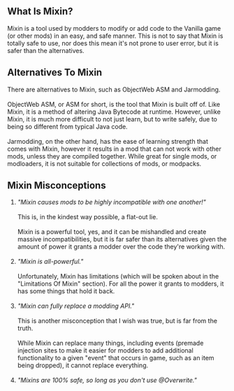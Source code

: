 ## What Is Mixin?
Mixin is a tool used by modders to modify or add code to the Vanilla game (or other mods) in an easy, and safe manner. This is not to say that Mixin is totally safe to use, nor does this mean it's not prone to user error, but it is safer than the alternatives.

## Alternatives To Mixin
There are alternatives to Mixin, such as ObjectWeb ASM and Jarmodding.
<br><br>
ObjectWeb ASM, or ASM for short, is the tool that Mixin is built off of. Like Mixin, it is a method of altering Java Bytecode at runtime. However, unlike Mixin, it is much more difficult to not just learn, but to write safely, due to being so different from typical Java code.
<br><br>
Jarmodding, on the other hand, has the ease of learning strength that comes with Mixin, however it results in a mod that can not work with other mods, unless they are compiled together. While great for single mods, or modloaders, it is not suitable for collections of mods, or modpacks.

## Mixin Misconceptions
1. _"Mixin causes mods to be highly incompatible with one another!"_
   <br><br>
   This is, in the kindest way possible, a flat-out lie.
   <br><br>
   Mixin is a powerful tool, yes, and it can be mishandled and create massive incompatibilities, but it is far safer than its alternatives given the amount of power it grants a modder over the code they're working with.
   <br><br>
2. _"Mixin is all-powerful."_
   <br><br>
   Unfortunately, Mixin has limitations (which will be spoken about in the "Limitations Of Mixin" section). For all the power it grants to modders, it has some things that hold it back.
   <br><br>
3. _"Mixin can fully replace a modding API."_
   <br><br>
   This is another misconception that I wish was true, but is far from the truth.
   <br><br>
   While Mixin can replace many things, including events (premade injection sites to make it easier for modders to add additional functionality to a given "event" that occurs in game, such as an item being dropped), it cannot replace everything.
   <br><br>
4. _"Mixins are 100% safe, so long as you don't use @Overwrite."_
   <br><br>
   